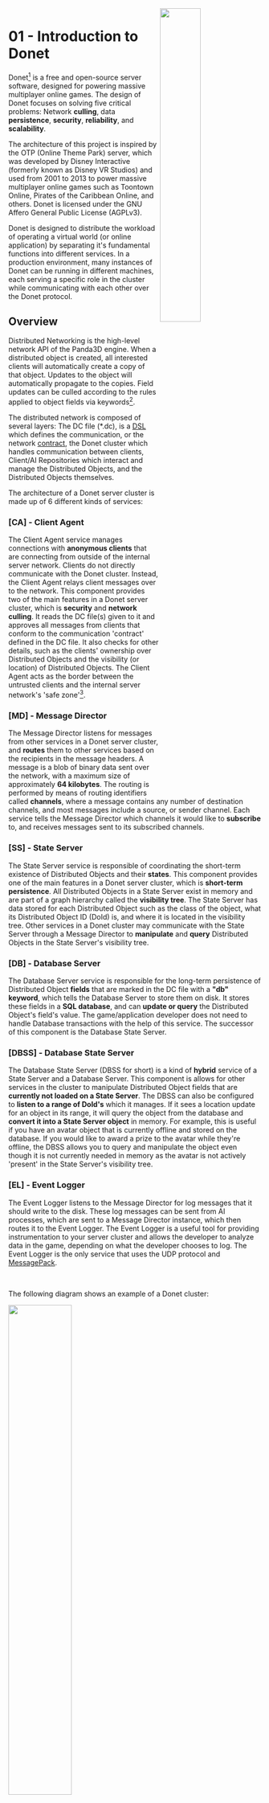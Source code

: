 <img src="../logo/donet_banner.png" align="right" width="40%"/>

# 01 - Introduction to Donet

Donet[^1] is a free and open-source server software, designed for powering
massive multiplayer online games. The design of Donet focuses on solving five
critical problems: Network **culling**, data **persistence**, **security**,
**reliability**, and **scalability**.

The architecture of this project is inspired by the OTP (Online Theme Park)
server, which was developed by Disney Interactive (formerly known as Disney VR
Studios) and used from 2001 to 2013 to power massive multiplayer online games
such as Toontown Online, Pirates of the Caribbean Online, and others. Donet is
licensed under the GNU Affero General Public License (AGPLv3).

Donet is designed to distribute the workload of operating a virtual world (or
online application) by separating it's fundamental functions into different
services. In a production environment, many instances of Donet can be running in
different machines, each serving a specific role in the cluster while
communicating with each other over the Donet protocol.

[^1]: An acronym for 'Distributed Object Networking'.

## Overview

Distributed Networking is the high-level network API of the Panda3D engine. When
a distributed object is created, all interested clients will automatically
create a copy of that object. Updates to the object will automatically propagate
to the copies. Field updates can be culled according to the rules applied to
object fields via keywords[^2].

[^2]: Modifies behavior of object fields, such as permissions or culling.
Refer to the DC file documentation for more information.

The distributed network is composed of several layers: The DC file (*.dc), is a
[DSL](https://en.wikipedia.org/wiki/Domain-specific_language) which defines
the communication, or the network
[contract](https://en.wikipedia.org/wiki/Design_by_contract),
the Donet cluster which handles communication between clients, Client/AI
Repositories which interact and manage the Distributed Objects, and the
Distributed Objects themselves.

The architecture of a Donet server cluster is made up of 6 different kinds of
services:

### **[CA] - Client Agent**

  The Client Agent service manages connections with **anonymous clients** that
  are connecting from outside of the internal server network. Clients do not
  directly communicate with the Donet cluster. Instead, the Client Agent relays
  client messages over to the network. This component provides two of the main
  features in a Donet server cluster, which is **security** and
  **network culling**. It reads the DC file(s) given to it and approves all
  messages from clients that conform to the communication 'contract' defined in
  the DC file. It also checks for other details, such as the clients' ownership
  over Distributed Objects and the visibility (or location) of Distributed
  Objects. The Client Agent acts as the border between the untrusted clients and
  the internal server network's 'safe zone'[^3].

[^3]: See the example diagram in this document for context.
  
### **[MD] - Message Director**
  
  The Message Director listens for messages from other services in a Donet
  server cluster, and **routes** them to other services based on the recipients
  in the message headers. A message is a blob of binary data sent over the
  network, with a maximum size of approximately **64 kilobytes**. The routing is
  performed by means of routing identifiers called **channels**, where a message
  contains any number of destination channels, and most messages include a
  source, or sender channel. Each service tells the Message Director which
  channels it would like to **subscribe** to, and receives messages sent to its
  subscribed channels.
  
### **[SS] - State Server**
  
  The State Server service is responsible of coordinating the short-term
  existence of Distributed Objects and their **states**. This component provides
  one of the main features in a Donet server cluster, which is
  **short-term persistence**. All Distributed Objects in a State Server exist in
  memory and are part of a graph hierarchy called the **visibility tree**. The
  State Server has data stored for each Distributed Object such as the class of
  the object, what its Distributed Object ID (DoId) is, and where it is located
  in the visibility tree. Other services in a Donet cluster may communicate with
  the State Server through a Message Director to **manipulate** and **query**
  Distributed Objects in the State Server's visibility tree.

### **[DB] - Database Server**
  
  The Database Server service is responsible for the long-term persistence of
  Distributed Object **fields** that are marked in the DC file with a
  **"db" keyword**, which tells the Database Server to store them on disk. It
  stores these fields in a **SQL database**, and can **update or query** the
  Distributed Object's field's value. The game/application developer does not
  need to handle Database transactions with the help of this service. The
  successor of this component is the Database State Server.
  
### **[DBSS] - Database State Server**
  
  The Database State Server (DBSS for short) is a kind of **hybrid** service of
  a State Server and a Database Server. This component is allows for other
  services in the cluster to manipulate Distributed Object fields that are
  **currently not loaded on a State Server**. The DBSS can also be configured to
  **listen to a range of DoId's** which it manages. If it sees a location update
  for an object in its range, it will query the object from the database and
  **convert it into a State Server object** in memory. For example, this is
  useful if you have an avatar object that is currently offline and stored on
  the database. If you would like to award a prize to the avatar while they're
  offline, the DBSS allows you to query and manipulate the object even though it
  is not currently needed in memory as the avatar is not actively 'present' in
  the State Server's visibility tree.
  
### **[EL] - Event Logger**
  
  The Event Logger listens to the Message Director for log messages that it
  should write to the disk. These log messages can be sent from AI processes,
  which are sent to a Message Director instance, which then routes it to the
  Event Logger. The Event Logger is a useful tool for providing instrumentation
  to your server cluster and allows the developer to analyze data in the game,
  depending on what the developer chooses to log. The Event Logger is the only
  service that uses the UDP protocol and [MessagePack](https://msgpack.org).

<br>

The following diagram shows an example of a Donet cluster:

<img src="./images/cluster_diagram.png" width=50% />

Donet can be configured to serve as all these services under one daemon[^4],
which is handy for development on your local machine. For a production
environment, many instances of Donet can be running on different machines and
configured to serve as one service each. This configuration would be in a
**.toml file** that the Donet daemon would read on startup. The program will
look for a `daemon.toml` file by default, but you can specify a different file
name via argument. (See `donetd --help` for more information.)

[^4]: Note in the diagram that every service requires its own Message Director
service. All of the services' MDs make connections to the 'upstream MD', which
in this case would be directly to the master message director. In some
instances, such as in development environments, all services will make a direct
connection to the master message director.

<br>

## Fundamental Terms & Concepts

There are many acronyms that you will find as you read the documentation. Please
review the list below to learn and understand the different concepts and terms.

- **DO**

  Distributed Object. Represents an object present in a State Server's
  visibility tree.
  
- **DOG**
  
  Distributed Object Global. Similar to a Distributed Object, but is
  **omnipresent** in the Distributed Object visibility tree. This means that it
  is known globally and always remains accessible by all participants, such as
  Clients and AI processes. DOGs are **useful for authentication**, as anonymous
  (or non-authenticated) clients can interact with a Distributed Object Global
  object, as its not part of the visibility tree and it's DoId is a constant
  that is **globally known** by all clients.
  
- **DoId**
  
  Distributed Object Identifier. This is a **32-bit long identifier** that is
  generated by the server at runtime to identify a Distributed Object that
  exists in the State Server.

- **DC**
  
  Distributed Class. This is a class definition that the developer defines in
  the DC file. Distributed Objects are instantiated based on a Distributed Class
  in which it **inherits** it's properties, or **fields**, from.
  
- **AI**
  
  Artificial Intelligence. The name for this is arbitrary, as it is not in any
  way related to the field of machine learning. An AI is a process on the server
  cluster's internal network that acts as a client connected directly to a
  Message Director instance. This means that all AI clients bypass the Client
  Agent, as they are inside of the 'trusted zone[^3].' AI processes have
  **authority over Distributed Objects** and host the game/application's logic.
  
- **UD**
  
  Uber DOG. This is similar to an AI process, but is dedicated to managing
  Distributed Object Global (DOGs) objects.

- **Views**

  Views are local implementations of a Distributed Class from different
  **perspectives**. A view is essentially a representation of a Distributed
  Object in the eyes of a client. Distributed Object instances on a client
  inherit from a Distributed Class **and** are usually, by convention, named
  with a suffix which describes the object's perspective from the client's point
  of view in the virtual world. Valid suffixes are: **"AI"** (Artificial
  Intelligence), **"UD"** (UberDOG), and **"OV"** (Owner View).

  **"AI"** views are the AI-side representation of a Distributed Object
  instance.
  
  **"UD"** views are used by UberDOG processes (similar to AI clients).
  
  **"OV"** views are used by clients, which have **ownership** over that
  Distributed Object instance.

  Objects seen by a client, but not owned by it, also have their client-side
  representation without a suffix.

  <img src="./images/view_diagram.png" width=70% />

  Each view implements the logic that is executed when a field of the
  Distributed Object is called. For example, a Distributed Class named
  'DistributedAvatar' has AI and OV views. The AI view may have the privilege to
  add currency to the 'DistributedAvatar' object, while the OV view has the
  ability to set the username of the 'DistributedAvatar' object.
  **In a nutshell**, AI processes implement administrative logic for a
  Distributed Object while client processes may implement special logic over
  objects they have ownership of, or use shared logic for objects they do not
  own.

  The concept of views is very similar to the
  [Model-view-controller (MVC)](https://en.wikipedia.org/wiki/Model%E2%80%93view%E2%80%93controller)
  software design pattern.
  
- **CR**
  
  Client Repository. See
  [Panda3D's Client Repository](https://docs.panda3d.org/1.10/python/programming/networking/distributed/client-repositories).

- **AIR**

  AI Repository. See
  [Panda3D's AI Repository](https://docs.panda3d.org/1.10/python/programming/networking/distributed/ai-repositories).

<br>

If you wish to learn more about Panda3D's Distributed Networking, you can also
visit these resources available online:

- [October 2003: Building a MMOG for the Million - Disney's Toontown Online](https://dl.acm.org/doi/10.1145/950566.950589)
- [Apr 16, 2008: The DistributedObject System, client side](https://www.youtube.com/watch?v=JsgCFVpXQtQ)
- [Apr 23, 2008: DistributedObjects and the OTP server](https://www.youtube.com/watch?v=r_ZP9SInPcs)
- [Apr 30, 2008: OTP Server Internals](https://www.youtube.com/watch?v=SzybRdxjYoA)
- [October 2010: (GDC Online) MMO 101 - Building Disney's Server System](https://www.gdcvault.com/play/1013776/MMO-101-Building-Disney-s)
- [(PDF Slideshow) MMO 101 - Building Disney's Server System](https://ubm-twvideo01.s3.amazonaws.com/o1/vault/gdconline10/slides/11516-MMO_101_Building_Disneys_Sever.pdf)

